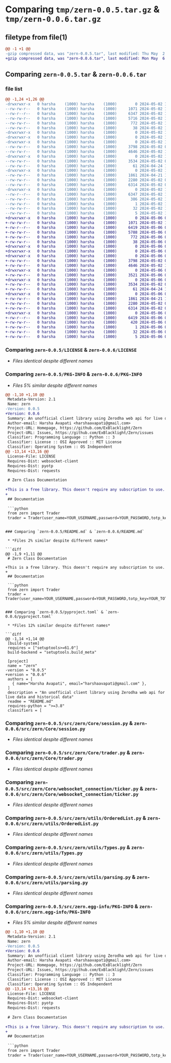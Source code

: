 # Comparing `tmp/zern-0.0.5.tar.gz` & `tmp/zern-0.0.6.tar.gz`

## filetype from file(1)

```diff
@@ -1 +1 @@
-gzip compressed data, was "zern-0.0.5.tar", last modified: Thu May  2 19:53:11 2024, max compression
+gzip compressed data, was "zern-0.0.6.tar", last modified: Mon May  6 05:07:01 2024, max compression
```

## Comparing `zern-0.0.5.tar` & `zern-0.0.6.tar`

### file list

```diff
@@ -1,24 +1,26 @@
-drwxrwxr-x   0 harsha    (1000) harsha    (1000)        0 2024-05-02 19:53:11.553616 zern-0.0.5/
--rw-rw-r--   0 harsha    (1000) harsha    (1000)     1071 2024-05-02 15:26:31.000000 zern-0.0.5/LICENSE
--rw-r--r--   0 harsha    (1000) harsha    (1000)     6347 2024-05-02 19:53:11.553616 zern-0.0.5/PKG-INFO
--rw-rw-r--   0 harsha    (1000) harsha    (1000)     5716 2024-05-02 15:26:53.000000 zern-0.0.5/README.md
--rw-rw-r--   0 harsha    (1000) harsha    (1000)      772 2024-05-02 19:52:26.000000 zern-0.0.5/pyproject.toml
--rw-rw-r--   0 harsha    (1000) harsha    (1000)       38 2024-05-02 19:53:11.553616 zern-0.0.5/setup.cfg
-drwxrwxr-x   0 harsha    (1000) harsha    (1000)        0 2024-05-02 19:53:11.549616 zern-0.0.5/src/
-drwxrwxr-x   0 harsha    (1000) harsha    (1000)        0 2024-05-02 19:53:11.553616 zern-0.0.5/src/zern/
-drwxrwxr-x   0 harsha    (1000) harsha    (1000)        0 2024-05-02 19:53:11.553616 zern-0.0.5/src/zern/Core/
--rw-rw-r--   0 harsha    (1000) harsha    (1000)     3798 2024-05-02 06:23:51.000000 zern-0.0.5/src/zern/Core/session.py
--rw-rw-r--   0 harsha    (1000) harsha    (1000)     4646 2024-05-02 19:27:04.000000 zern-0.0.5/src/zern/Core/trader.py
-drwxrwxr-x   0 harsha    (1000) harsha    (1000)        0 2024-05-02 19:53:11.553616 zern-0.0.5/src/zern/Core/websocket_connection/
--rw-rw-r--   0 harsha    (1000) harsha    (1000)     3534 2024-05-02 07:34:58.000000 zern-0.0.5/src/zern/Core/websocket_connection/ticker.py
--rw-rw-r--   0 harsha    (1000) harsha    (1000)       61 2024-04-24 18:27:30.000000 zern-0.0.5/src/zern/__init__.py
-drwxrwxr-x   0 harsha    (1000) harsha    (1000)        0 2024-05-02 19:53:11.553616 zern-0.0.5/src/zern/utils/
--rw-rw-r--   0 harsha    (1000) harsha    (1000)     1861 2024-04-21 19:33:12.000000 zern-0.0.5/src/zern/utils/OrderedList.py
--rw-rw-r--   0 harsha    (1000) harsha    (1000)     2280 2024-05-02 05:29:49.000000 zern-0.0.5/src/zern/utils/Types.py
--rw-rw-r--   0 harsha    (1000) harsha    (1000)     6314 2024-05-02 05:36:04.000000 zern-0.0.5/src/zern/utils/parsing.py
-drwxrwxr-x   0 harsha    (1000) harsha    (1000)        0 2024-05-02 19:53:11.553616 zern-0.0.5/src/zern.egg-info/
--rw-r--r--   0 harsha    (1000) harsha    (1000)     6347 2024-05-02 19:53:11.000000 zern-0.0.5/src/zern.egg-info/PKG-INFO
--rw-rw-r--   0 harsha    (1000) harsha    (1000)      386 2024-05-02 19:53:11.000000 zern-0.0.5/src/zern.egg-info/SOURCES.txt
--rw-rw-r--   0 harsha    (1000) harsha    (1000)        1 2024-05-02 19:53:11.000000 zern-0.0.5/src/zern.egg-info/dependency_links.txt
--rw-rw-r--   0 harsha    (1000) harsha    (1000)       32 2024-05-02 19:53:11.000000 zern-0.0.5/src/zern.egg-info/requires.txt
--rw-rw-r--   0 harsha    (1000) harsha    (1000)        5 2024-05-02 19:53:11.000000 zern-0.0.5/src/zern.egg-info/top_level.txt
+drwxrwxr-x   0 harsha    (1000) harsha    (1000)        0 2024-05-06 05:07:01.684773 zern-0.0.6/
+-rw-rw-r--   0 harsha    (1000) harsha    (1000)     1071 2024-05-02 15:26:31.000000 zern-0.0.6/LICENSE
+-rw-r--r--   0 harsha    (1000) harsha    (1000)     6419 2024-05-06 05:07:01.684773 zern-0.0.6/PKG-INFO
+-rw-rw-r--   0 harsha    (1000) harsha    (1000)     5788 2024-05-06 04:59:34.000000 zern-0.0.6/README.md
+-rw-rw-r--   0 harsha    (1000) harsha    (1000)      772 2024-05-06 05:06:43.000000 zern-0.0.6/pyproject.toml
+-rw-rw-r--   0 harsha    (1000) harsha    (1000)       38 2024-05-06 05:07:01.684773 zern-0.0.6/setup.cfg
+drwxrwxr-x   0 harsha    (1000) harsha    (1000)        0 2024-05-06 05:07:01.680773 zern-0.0.6/src/
+drwxrwxr-x   0 harsha    (1000) harsha    (1000)        0 2024-05-06 05:07:01.680773 zern-0.0.6/src/zern/
+drwxrwxr-x   0 harsha    (1000) harsha    (1000)        0 2024-05-06 05:07:01.684773 zern-0.0.6/src/zern/Core/
+-rw-rw-r--   0 harsha    (1000) harsha    (1000)     3798 2024-05-02 06:23:51.000000 zern-0.0.6/src/zern/Core/session.py
+-rw-rw-r--   0 harsha    (1000) harsha    (1000)     4646 2024-05-02 19:27:04.000000 zern-0.0.6/src/zern/Core/trader.py
+drwxrwxr-x   0 harsha    (1000) harsha    (1000)        0 2024-05-06 05:07:01.684773 zern-0.0.6/src/zern/Core/websocket/
+-rw-rw-r--   0 harsha    (1000) harsha    (1000)     3521 2024-05-06 05:05:18.000000 zern-0.0.6/src/zern/Core/websocket/ticker.py
+drwxrwxr-x   0 harsha    (1000) harsha    (1000)        0 2024-05-06 05:07:01.684773 zern-0.0.6/src/zern/Core/websocket_connection/
+-rw-rw-r--   0 harsha    (1000) harsha    (1000)     3534 2024-05-02 07:34:58.000000 zern-0.0.6/src/zern/Core/websocket_connection/ticker.py
+-rw-rw-r--   0 harsha    (1000) harsha    (1000)       61 2024-04-24 18:27:30.000000 zern-0.0.6/src/zern/__init__.py
+drwxrwxr-x   0 harsha    (1000) harsha    (1000)        0 2024-05-06 05:07:01.684773 zern-0.0.6/src/zern/utils/
+-rw-rw-r--   0 harsha    (1000) harsha    (1000)     1861 2024-04-21 19:33:12.000000 zern-0.0.6/src/zern/utils/OrderedList.py
+-rw-rw-r--   0 harsha    (1000) harsha    (1000)     2280 2024-05-02 05:29:49.000000 zern-0.0.6/src/zern/utils/Types.py
+-rw-rw-r--   0 harsha    (1000) harsha    (1000)     6314 2024-05-02 05:36:04.000000 zern-0.0.6/src/zern/utils/parsing.py
+drwxrwxr-x   0 harsha    (1000) harsha    (1000)        0 2024-05-06 05:07:01.684773 zern-0.0.6/src/zern.egg-info/
+-rw-r--r--   0 harsha    (1000) harsha    (1000)     6419 2024-05-06 05:07:01.000000 zern-0.0.6/src/zern.egg-info/PKG-INFO
+-rw-rw-r--   0 harsha    (1000) harsha    (1000)      420 2024-05-06 05:07:01.000000 zern-0.0.6/src/zern.egg-info/SOURCES.txt
+-rw-rw-r--   0 harsha    (1000) harsha    (1000)        1 2024-05-06 05:07:01.000000 zern-0.0.6/src/zern.egg-info/dependency_links.txt
+-rw-rw-r--   0 harsha    (1000) harsha    (1000)       32 2024-05-06 05:07:01.000000 zern-0.0.6/src/zern.egg-info/requires.txt
+-rw-rw-r--   0 harsha    (1000) harsha    (1000)        5 2024-05-06 05:07:01.000000 zern-0.0.6/src/zern.egg-info/top_level.txt
```

### Comparing `zern-0.0.5/LICENSE` & `zern-0.0.6/LICENSE`

 * *Files identical despite different names*

### Comparing `zern-0.0.5/PKG-INFO` & `zern-0.0.6/PKG-INFO`

 * *Files 5% similar despite different names*

```diff
@@ -1,10 +1,10 @@
 Metadata-Version: 2.1
 Name: zern
-Version: 0.0.5
+Version: 0.0.6
 Summary: An unofficial client library using Zerodha web api for live data and historical data
 Author-email: Harsha Avapati <harshaavapati@gmail.com>
 Project-URL: Homepage, https://github.com/ExBlacklight/Zern
 Project-URL: Issues, https://github.com/ExBlacklight/Zern/issues
 Classifier: Programming Language :: Python :: 3
 Classifier: License :: OSI Approved :: MIT License
 Classifier: Operating System :: OS Independent
@@ -13,14 +13,16 @@
 License-File: LICENSE
 Requires-Dist: websocket-client
 Requires-Dist: pyotp
 Requires-Dist: requests
 
 # Zern Class Documentation
 
+This is a free library. This doesn't require any subscription to use. 
+
 ## Documentation
 
 ```python
 from zern import Trader
 trader = Trader(user_name=YOUR_USERNAME,password=YOUR_PASSWORD,totp_key=YOUR_TOTP_KEY)
 ```
```

### Comparing `zern-0.0.5/README.md` & `zern-0.0.6/README.md`

 * *Files 2% similar despite different names*

```diff
@@ -1,9 +1,11 @@
 # Zern Class Documentation
 
+This is a free library. This doesn't require any subscription to use. 
+
 ## Documentation
 
 ```python
 from zern import Trader
 trader = Trader(user_name=YOUR_USERNAME,password=YOUR_PASSWORD,totp_key=YOUR_TOTP_KEY)
 ```
```

### Comparing `zern-0.0.5/pyproject.toml` & `zern-0.0.6/pyproject.toml`

 * *Files 12% similar despite different names*

```diff
@@ -1,14 +1,14 @@
 [build-system]
 requires = ["setuptools>=61.0"]
 build-backend = "setuptools.build_meta"
 
 [project]
 name = "zern"
-version = "0.0.5"
+version = "0.0.6"
 authors = [
   { name="Harsha Avapati", email="harshaavapati@gmail.com" },
 ]
 description = "An unofficial client library using Zerodha web api for live data and historical data"
 readme = "README.md"
 requires-python = ">=3.8"
 classifiers = [
```

### Comparing `zern-0.0.5/src/zern/Core/session.py` & `zern-0.0.6/src/zern/Core/session.py`

 * *Files identical despite different names*

### Comparing `zern-0.0.5/src/zern/Core/trader.py` & `zern-0.0.6/src/zern/Core/trader.py`

 * *Files identical despite different names*

### Comparing `zern-0.0.5/src/zern/Core/websocket_connection/ticker.py` & `zern-0.0.6/src/zern/Core/websocket_connection/ticker.py`

 * *Files identical despite different names*

### Comparing `zern-0.0.5/src/zern/utils/OrderedList.py` & `zern-0.0.6/src/zern/utils/OrderedList.py`

 * *Files identical despite different names*

### Comparing `zern-0.0.5/src/zern/utils/Types.py` & `zern-0.0.6/src/zern/utils/Types.py`

 * *Files identical despite different names*

### Comparing `zern-0.0.5/src/zern/utils/parsing.py` & `zern-0.0.6/src/zern/utils/parsing.py`

 * *Files identical despite different names*

### Comparing `zern-0.0.5/src/zern.egg-info/PKG-INFO` & `zern-0.0.6/src/zern.egg-info/PKG-INFO`

 * *Files 5% similar despite different names*

```diff
@@ -1,10 +1,10 @@
 Metadata-Version: 2.1
 Name: zern
-Version: 0.0.5
+Version: 0.0.6
 Summary: An unofficial client library using Zerodha web api for live data and historical data
 Author-email: Harsha Avapati <harshaavapati@gmail.com>
 Project-URL: Homepage, https://github.com/ExBlacklight/Zern
 Project-URL: Issues, https://github.com/ExBlacklight/Zern/issues
 Classifier: Programming Language :: Python :: 3
 Classifier: License :: OSI Approved :: MIT License
 Classifier: Operating System :: OS Independent
@@ -13,14 +13,16 @@
 License-File: LICENSE
 Requires-Dist: websocket-client
 Requires-Dist: pyotp
 Requires-Dist: requests
 
 # Zern Class Documentation
 
+This is a free library. This doesn't require any subscription to use. 
+
 ## Documentation
 
 ```python
 from zern import Trader
 trader = Trader(user_name=YOUR_USERNAME,password=YOUR_PASSWORD,totp_key=YOUR_TOTP_KEY)
 ```
```

